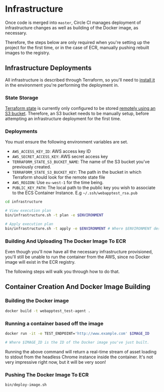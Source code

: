 # Infrastructure

Once code is merged into `master`, Circle CI manages deployment of infrastructure changes as well as building of the Docker image, as necessary.

Therefore, the steps below are only required when you're setting up the project for the first time, or in the case of ECR, manually pushing rebuilt images to the registry.

## Infrastructure Deployments

All infrastructure is described through Terraform, so you'll need to [install it](https://www.terraform.io/intro/getting-started/install.html) in the environment you're performing the deployment in.

### State Storage

[Terraform state](https://www.terraform.io/docs/state/) is currently only configured to be stored [remotely using an S3 bucket](https://www.terraform.io/docs/state/remote/s3.html). Therefore, an S3 bucket needs to be manually setup, before attempting an infrastructure deployment for the first time.

### Deployments
You must ensure the following environment variables are set.

* `AWS_ACCESS_KEY_ID`: AWS access key ID
* `AWS_SECRET_ACCESS_KEY`: AWS secret access key
* `TERRAFORM_STATE_S3_BUCKET_NAME`: The name of the S3 bucket you've previously created.
* `TERRAFORM_STATE_S3_BUCKET_KEY`: The path in the bucket in which Terraform should look for the remote state file
* `AWS_REGION`: Use `eu-west-1` for the time being.
* `PUBLIC_KEY_PATH`: The local path to the public key you wish to associate to the ECS Container Instance. E.g `~/.ssh/webapptest_rsa.pub`

```bash
cd infrastructure

# View execution plan
bin/infrastructure.sh -t plan -e $ENVIRONMENT

# Apply execution plan
bin/infrastructure.sh -t apply -e $ENVIRONMENT # Where $ENVIRONMENT describes the context of the deployment. For example `development`, `production`, etc.
```

### Building And Uploading The Docker Image To ECR

Even though you'll now have all the necessary infrastructure provisioned, you'll still be unable to run the container from the AWS, since no Docker image will exist in the ECR registry.

The following steps will walk you through how to do that.

## Container Creation And Docker Image Building

### Building the Docker image
```bash
docker build -t webapptest_test-agent .
```

### Running a container based off the image
```bash
docker run -it -e TEST_ENDPOINT='http://www.example.com' $IMAGE_ID

# Where $IMAGE_ID is the ID of the Docker image you've just built.
```

Running the above command will return a real-time stream of asset loading to stdout from the headless Chrome instance inside the container. It's not very impressive right now, but it will be very soon!

### Pushing The Docker Image To ECR
```bash
bin/deploy-image.sh
```
